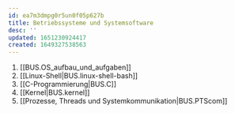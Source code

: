 ```yaml
---
id: ea7m3dmpg0r5un0f05p627b
title: Betriebssysteme und Systemsoftware
desc: ''
updated: 1651230924417
created: 1649327538563
---
```


1. [[BUS.OS_aufbau_und_aufgaben]]
2. [[Linux-Shell|BUS.linux-shell-bash]]
3. [[C-Programmierung|BUS.C]]
4. [[Kernel|BUS.kernel]]
5. [[Prozesse, Threads und Systemkommunikation|BUS.PTScom]]